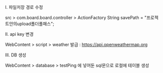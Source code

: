 Ⅰ. 파일저장 경로 수정 

src > com.board.board.controller > ActionFactory
String savePath = "프로젝트안의upload폴더풀패스";


Ⅱ. api key 변경 

WebContent > script > weather 
발급 : https://api.openweathermap.org


Ⅲ. DB 생성

WebContent > database > testPing 에 넣어둔 sql문으로 로컬에 테이블 생성 
